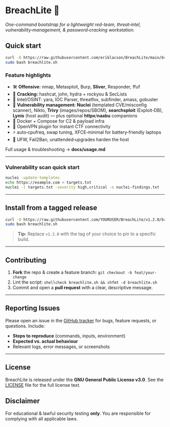 # BreachLite 🚀

*One-command bootstrap for a lightweight red-team, threat‑intel, vulnerability‑management, & password‑cracking workstation.*

## Quick start

```bash
curl -O https://raw.githubusercontent.com/eriklacson/BreachLite/main/breachlite.sh
sudo bash breachlite.sh
```

### Feature highlights

- 🛠  **Offensive**: nmap, Metasploit, Burp, **Sliver**, Responder, ffuf
- 🔑  **Cracking:** hashcat, john, hydra + rockyou & SecLists
- 🔎  Intel/OSINT: yara, IOC Parser, threatfox, subfinder, amass, gobuster
- 🧪  **Vulnerability management:** **Nuclei** (templated CVE/misconfig scanner), Nikto, **Trivy** (images/repos/SBOM), **searchsploit** (Exploit‑DB), **Lynis** (host audit) — plus optional **httpx**/**naabu** companions
- 🐳  Docker + Compose for C2 & payload infra
- 🔌  OpenVPN plugin for instant CTF connectivity
- ⚡  auto‑cpufreq, swap tuning, XFCE‑minimal for battery‑friendly laptops
- 🔐  UFW, Fail2Ban, unattended‑upgrades harden the host

Full usage & troubleshooting → **docs/usage.md**

---

### Vulnerability scan quick start

```bash
nuclei -update-templates
echo https://example.com > targets.txt
nuclei -l targets.txt -severity high,critical -o nuclei-findings.txt
```

---

## Install from a tagged release

```bash
curl -O https://raw.githubusercontent.com/YOURUSER/BreachLite/v1.2.0/breachlite.sh
sudo bash breachlite.sh
```

> **Tip:** Replace `v1.2.0` with the tag of your choice to pin to a specific build.

---

## Contributing

1. **Fork** the repo & create a feature branch: `git checkout -b feat/your-change`
2. Lint the script: `shellcheck breachlite.sh && shfmt -d breachlite.sh`
3. Commit and open a **pull request** with a clear, descriptive message.

---

## Reporting Issues

Please open an issue in the [GitHub tracker](https://github.com/YOURUSER/BreachLite/issues) for bugs, feature requests, or questions. Include:

- **Steps to reproduce** (commands, inputs, environment)
- **Expected vs. actual behaviour**
- Relevant logs, error messages, or screenshots

---

## License

BreachLite is released under the **GNU General Public License v3.0**. See the [LICENSE](LICENSE) file for the full license text.

## Disclaimer

For educational & lawful security testing **only**.  You are responsible for complying with all applicable laws.

